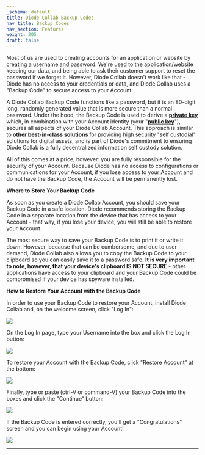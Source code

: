 ```yaml
---
_schema: default
title: Diode Collab Backup Codes
nav_title: Backup Codes
nav_section: Features
weight: 205
draft: false
---
```

Most of us are used to creating accounts for an application or website by creating a username and password. We're used to the application/website keeping our data, and being able to ask their customer support to reset the password if we forget it. However, Diode Collab doesn't work like that - Diode has no access to your credentials or data, and Diode Collab uses a "Backup Code" to secure access to your Account.

A Diode Collab Backup Code functions like a password, but it is an 80-digit long, randomly generated value that is more secure than a normal password. Under the hood, the Backup Code is used to derive a <a href="https://www.investopedia.com/terms/p/private-key.asp" target="_blank" rel="noopener"><strong>private key</strong></a> which, in combination with your Account identity (your "<a href="https://en.wikipedia.org/wiki/Public-key_cryptography" target="_blank" rel="noopener"><strong>public key</strong></a>"), secures all aspects of your Diode Collab Account. This approach is similar to <a href="https://www.ledger.com/academy/tips-to-trust-yourself-in-becoming-your-own-bank" target="_blank" rel="noopener"><strong>other best-in-class solutions </strong></a>for providing high security "self custodial" solutions for digital assets, and is part of Diode's commitment to ensuring Diode Collab is a fully decentralized information self custody solution.

All of this comes at a price, however: you are fully responsible for the security of your Account. Because Diode has no access to configurations or communications for your Account, if you lose access to your Account and do not have the Backup Code, the Account will be permanently lost.

**Where to Store Your Backup Code**

As soon as you create a Diode Collab Account, you should save your Backup Code in a safe location. Diode recommends storing the Backup Code in a separate location from the device that has access to your Account - that way, if you lose your device, you will still be able to restore your Account.

The most secure way to save your Backup Code is to print it or write it down. However, because that can be cumbersome, and due to user demand, Diode Collab also allows you to copy the Backup Code to your clipboard so you can easily save it to a password safe. **It is very important to note, however, that your device's clipboard IS NOT SECURE** - other applications have access to your clipboard and your Backup Code could be compromised if your device has spyware installed.

**How to Restore Your Account with the Backup Code**

In order to use your Backup Code to restore your Account, install Diode Collab and, on the welcome screen, click "Log In":

![](/uploads/image-88.png)

On the Log In page, type your Username into the box and click the Log In button:

![](/uploads/image-89.png)

To restore your Account with the Backup Code, click "Restore Account" at the bottom:

![](/uploads/image-90.png)

Finally, type or paste (ctrl-V or command-V) your Backup Code into the boxes and click the "Continue" button:

![](/uploads/image-91.png)

If the Backup Code is entered correctly, you'll get a "Congratulations" screen and you can begin using your Account!

![](/uploads/image-92.png)

---

&nbsp;
